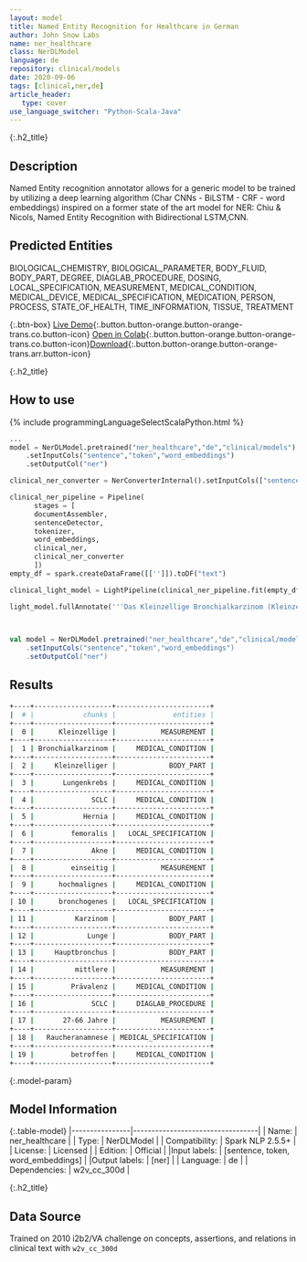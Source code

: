 ```yaml
---
layout: model
title: Named Entity Recognition for Healthcare in German
author: John Snow Labs
name: ner_healthcare
class: NerDLModel
language: de
repository: clinical/models
date: 2020-09-06
tags: [clinical,ner,de]
article_header:
   type: cover
use_language_switcher: "Python-Scala-Java"
---
```


{:.h2_title}
## Description
Named Entity recognition annotator allows for a generic model to be trained by utilizing a deep learning algorithm (Char CNNs - BiLSTM - CRF - word embeddings) inspired on a former state of the art model for NER: Chiu & Nicols, Named Entity Recognition with Bidirectional LSTM,CNN.

## Predicted Entities 
BIOLOGICAL_CHEMISTRY, BIOLOGICAL_PARAMETER, BODY_FLUID, BODY_PART, DEGREE, DIAGLAB_PROCEDURE, DOSING, LOCAL_SPECIFICATION, MEASUREMENT, MEDICAL_CONDITION, MEDICAL_DEVICE, MEDICAL_SPECIFICATION, MEDICATION, PERSON, PROCESS, STATE_OF_HEALTH, TIME_INFORMATION, TISSUE, TREATMENT

{:.btn-box}
[Live Demo](https://demo.johnsnowlabs.com/healthcare/NER_HEALTHCARE_DE/){:.button.button-orange.button-orange-trans.co.button-icon}
[Open in Colab](https://colab.research.google.com/github/JohnSnowLabs/spark-nlp-workshop/blob/master/tutorials/Certification_Trainings/Healthcare/14.German_Healthcare_Models.ipynb){:.button.button-orange.button-orange-trans.co.button-icon}[Download](https://s3.amazonaws.com/auxdata.johnsnowlabs.com/clinical/models/ner_healthcare_de_2.5.5_2.4_1599433028253.zip){:.button.button-orange.button-orange-trans.arr.button-icon}

{:.h2_title}
## How to use 
<div class="tabs-box" markdown="1">

{% include programmingLanguageSelectScalaPython.html %}

```python
...
model = NerDLModel.pretrained("ner_healthcare","de","clinical/models")
	.setInputCols("sentence","token","word_embeddings")
	.setOutputCol("ner")

clinical_ner_converter = NerConverterInternal().setInputCols(["sentence", "token", "ner"]).setOutputCol("ner_chunk")

clinical_ner_pipeline = Pipeline(
      stages = [
      documentAssembler,
      sentenceDetector,
      tokenizer,
      word_embeddings,
      clinical_ner,
      clinical_ner_converter
      ])
empty_df = spark.createDataFrame([['']]).toDF("text")

clinical_light_model = LightPipeline(clinical_ner_pipeline.fit(empty_df))

light_model.fullAnnotate('''Das Kleinzellige Bronchialkarzinom (Kleinzelliger Lungenkrebs, SCLC) ist Hernia femoralis, Akne, einseitig, ein hochmalignes bronchogenes Karzinom, das überwiegend im Zentrum der Lunge, in einem Hauptbronchus entsteht. Die mittlere Prävalenz wird auf 1/20.000 geschätzt. Vom SCLC sind hauptsächlich Peronen mittleren Alters (27-66 Jahre) mit Raucheranamnese betroffen.''')

 
```

```scala
val model = NerDLModel.pretrained("ner_healthcare","de","clinical/models")
	.setInputCols("sentence","token","word_embeddings")
	.setOutputCol("ner")
```
</div>

## Results

```bash
+----+-------------------+-----------------------+
|  # |            chunks |              entities |
+----+-------------------+-----------------------+
|  0 |      Kleinzellige |           MEASUREMENT |
+----+-------------------+-----------------------+
|  1 | Bronchialkarzinom |     MEDICAL_CONDITION |
+----+-------------------+-----------------------+
|  2 |     Kleinzelliger |             BODY_PART |
+----+-------------------+-----------------------+
|  3 |       Lungenkrebs |     MEDICAL_CONDITION |
+----+-------------------+-----------------------+
|  4 |              SCLC |     MEDICAL_CONDITION |
+----+-------------------+-----------------------+
|  5 |            Hernia |     MEDICAL_CONDITION |
+----+-------------------+-----------------------+
|  6 |         femoralis |   LOCAL_SPECIFICATION |
+----+-------------------+-----------------------+
|  7 |              Akne |     MEDICAL_CONDITION |
+----+-------------------+-----------------------+
|  8 |         einseitig |           MEASUREMENT |
+----+-------------------+-----------------------+
|  9 |      hochmalignes |     MEDICAL_CONDITION |
+----+-------------------+-----------------------+
| 10 |      bronchogenes |   LOCAL_SPECIFICATION |
+----+-------------------+-----------------------+
| 11 |          Karzinom |             BODY_PART |
+----+-------------------+-----------------------+
| 12 |             Lunge |             BODY_PART |
+----+-------------------+-----------------------+
| 13 |     Hauptbronchus |             BODY_PART |
+----+-------------------+-----------------------+
| 14 |          mittlere |           MEASUREMENT |
+----+-------------------+-----------------------+
| 15 |         Prävalenz |     MEDICAL_CONDITION |
+----+-------------------+-----------------------+
| 16 |              SCLC |     DIAGLAB_PROCEDURE |
+----+-------------------+-----------------------+
| 17 |       27-66 Jahre |           MEASUREMENT |
+----+-------------------+-----------------------+
| 18 |   Raucheranamnese | MEDICAL_SPECIFICATION |
+----+-------------------+-----------------------+
| 19 |         betroffen |     MEDICAL_CONDITION |
+----+-------------------+-----------------------+
```

{:.model-param}
## Model Information

{:.table-model}
|----------------|----------------------------------|
| Name:          | ner_healthcare                   |
| Type:   | NerDLModel                       		|
| Compatibility: | Spark NLP 2.5.5+                 |
| License:       | Licensed                         |
| Edition:       | Official                       	|
|Input labels:   | [sentence, token, word_embeddings] |
|Output labels:  | [ner]                              |
| Language:      | de                               |
| Dependencies:  | w2v_cc_300d                           |

{:.h2_title}
## Data Source
Trained on 2010 i2b2/VA challenge on concepts, assertions, and relations in clinical text with `w2v_cc_300d`